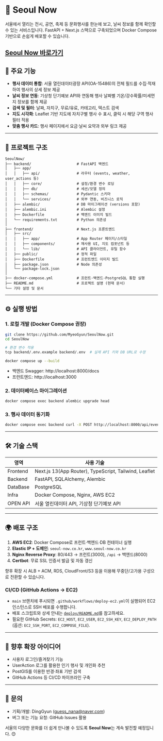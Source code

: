 # 🌆 Seoul Now

서울에서 열리는 전시, 공연, 축제 등 문화행사를 한눈에 보고, 날씨 정보를 함께 확인할 수 있는 서비스입니다.
FastAPI + Next.js 스택으로 구축되었으며 Docker Compose 기반으로 손쉽게 배포할 수 있습니다.

[Seoul Now 바로가기](https://seoul-now.co.kr/)
---

## 🚀 주요 기능
- **행사 데이터 통합**: 서울 열린데이터광장 API(OA-15486)의 전체 필드를 수집·적재하여 행사의 상세 정보 제공
- **날씨 정보 연동**: 기상청 단기예보 API와 연동해 행사 날짜별 기온/강수확률/미세먼지 정보를 함께 제공
- **검색 및 필터**: 날짜, 자치구, 무료/유료, 카테고리, 텍스트 검색
- **지도 시각화**: Leaflet 기반 지도에 자치구별 행사 수 표시, 클릭 시 해당 구역 행사 필터 적용
- **맞춤 행사 카드**: 행사 페이지에서 요금·날씨 요약과 외부 링크 제공

---

## 🧱 프로젝트 구조
```
SeoulNow/
├── backend/                     # FastAPI 백엔드
│   ├── app/
│   │   ├── api/                 # 라우터 (events, weather, user_actions 등)
│   │   ├── core/                # 설정/환경 변수 로딩
│   │   ├── db/                  # 세션/모델 정의
│   │   ├── schemas/             # Pydantic 스키마
│   │   └── services/            # 외부 연동, 비즈니스 로직
│   ├── alembic/                 # DB 마이그레이션 (versions 포함)
│   ├── alembic.ini              # Alembic 설정
│   ├── Dockerfile               # 백엔드 이미지 빌드
│   └── requirements.txt         # Python 의존성
│
├── frontend/                    # Next.js 프론트엔드
│   ├── src/
│   │   ├── app/                 # App Router 페이지/스타일
│   │   ├── components/          # 재사용 UI, 지도 컴포넌트 등
│   │   └── lib/                 # API 클라이언트, 유틸 함수
│   ├── public/                  # 정적 파일
│   ├── Dockerfile               # 프런트엔드 이미지 빌드
│   ├── package.json             # Node 의존성
│   └── package-lock.json
│
├── docker-compose.yml           # 프런트·백엔드·PostgreSQL 통합 실행
├── README.md                    # 프로젝트 설명 (현재 문서)
└── 기타 설정 및 문서
```

---

## ⚙️ 실행 방법
### 1. 로컬 개발 (Docker Compose 권장)
```bash
git clone https://github.com/MyeoGyun/SeoulNow.git
cd SeoulNow

# 환경 변수 적용
tcp backend/.env.example backend/.env  # 실제 API 키와 DB URL로 수정

docker compose up --build
```
- 백엔드 Swagger: http://localhost:8000/docs
- 프런트엔드: http://localhost:3000

### 2. 데이터베이스 마이그레이션
```bash
docker compose exec backend alembic upgrade head
```

### 3. 행사 데이터 동기화
```bash
docker compose exec backend curl -X POST http://localhost:8000/api/events/sync
```

---

## 🛠 기술 스택
| 영역 | 사용 기술 |
|------|-----------|
| Frontend | Next.js 13(App Router), TypeScript, Tailwind, Leaflet |
| Backend | FastAPI, SQLAlchemy, Alembic |
| DataBase | PostgreSQL |
| Infra | Docker Compose, Nginx, AWS EC2 |
| OPEN API | 서울 열린데이터 API, 기상청 단기예보 API |

---

## 🌍 배포 구조
1. **AWS EC2**: Docker Compose로 프런트·백엔드·DB 컨테이너 실행
2. **Elastic IP + 도메인**: `seoul-now.co.kr`, `www.seoul-now.co.kr`
3. **Nginx Reverse Proxy**: 80/443 → 프런트(3000), `/api` → 백엔드(8000)
4. **Certbot**: 무료 SSL 인증서 발급 및 자동 갱신

향후 확장 시 ALB + ACM, RDS, CloudFront/S3 등을 이용해 무중단/고가용 구성으로 전환할 수 있습니다.

### CI/CD (GitHub Actions → EC2)
- `main` 브랜치에 푸시되면 `.github/workflows/deploy-ec2.yml`이 실행되어 EC2 인스턴스로 SSH 배포를 수행합니다.
- 배포 스크립트와 상세 안내는 [`deploy/README.md`](deploy/README.md)를 참고하세요.
- 필요한 GitHub Secrets: `EC2_HOST`, `EC2_USER`, `EC2_SSH_KEY`, `EC2_DEPLOY_PATH` (옵션: `EC2_SSH_PORT`, `EC2_COMPOSE_FILE`).

---

## 📌 향후 확장 아이디어
- 사용자 로그인/즐겨찾기 기능
- UserAction 로그를 활용한 인기 행사 및 개인화 추천
- PostGIS를 이용한 반경·좌표 기반 검색
- GitHub Actions 등 CI/CD 파이프라인 구축

---

## 👥 문의
- 기획/개발: DingGyun (guess_nana@naver.com)
- 버그 또는 기능 요청: GitHub Issues 활용

서울의 다양한 문화를 더 쉽게 만나볼 수 있도록 **Seoul Now**는 계속 발전할 예정입니다. 😊

